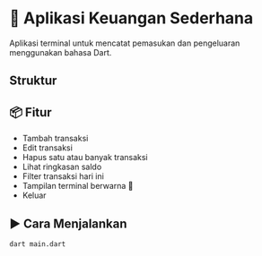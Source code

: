 # 💸 Aplikasi Keuangan Sederhana

Aplikasi terminal untuk mencatat pemasukan dan pengeluaran menggunakan bahasa Dart.

## Struktur

## 📦 Fitur
- Tambah transaksi
- Edit transaksi
- Hapus satu atau banyak transaksi
- Lihat ringkasan saldo
- Filter transaksi hari ini
- Tampilan terminal berwarna 🌈
- Keluar

## ▶️ Cara Menjalankan

```bash
dart main.dart
